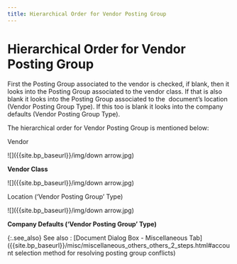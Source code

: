 ```yaml
---
title: Hierarchical Order for Vendor Posting Group
---
```


# Hierarchical Order for Vendor Posting Group


First the Posting Group associated to the vendor is checked, if blank,  then it looks into the Posting Group associated to the vendor class. If  that is also blank it looks into the Posting Group associated to the  document’s  location (Vendor Posting Group Type). If this too is blank it looks into  the company defaults (Vendor Posting Group Type).


The hierarchical order for Vendor Posting Group is mentioned below:


Vendor


![]({{site.bp_baseurl}}/img/down arrow.jpg)


**Vendor  Class**


![]({{site.bp_baseurl}}/img/down arrow.jpg)


Location (‘Vendor Posting Group’ Type)


![]({{site.bp_baseurl}}/img/down arrow.jpg)


**Company Defaults (‘Vendor Posting Group’ Type)**


{:.see_also}
See also
: [Document  Dialog Box - Miscellaneous Tab]({{site.bp_baseurl}}/misc/miscellaneous_others_others_2_steps.html#account selection method for resolving posting group conflicts)
